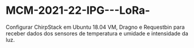 # MCM-2021-22-IPG---LoRa-
Configurar ChirpStack em Ubuntu 18.04 VM, Dragno e Requestbin para receber dados dos sensores de temperatura e umidade e intensidade da luz.
